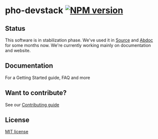 # pho-devstack [![NPM version][npm-image]][npm-url]

## Status

This software is in stabilization phase. We've used it in [Source][Source] and [Abdoc][Abdoc] for some months now. We're currently working mainly on documentation and website.


## Documentation

For a Getting Started guide, FAQ and more 

## Want to contribute?

See our [Contributing guide](CONTRIBUTING.md)

## License

[MIT license](http://opensource.org/licenses/mit-license.php)

[npm-url]:  https://npmjs.org/package/pho-devstack
[npm-image]: http://img.shields.io/npm/v/pho-devstack.svg?style=flat
[Source]: https://madebysource.com/
[Abdoc]: http://abdoc.net/